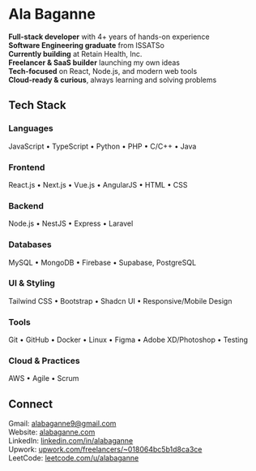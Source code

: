 # Ala Baganne

**Full-stack developer** with 4+ years of hands-on experience  
**Software Engineering graduate** from ISSATSo  
**Currently building** at Retain Health, Inc.  
**Freelancer & SaaS builder** launching my own ideas  
**Tech-focused** on React, Node.js, and modern web tools  
**Cloud-ready & curious**, always learning and solving problems  

## Tech Stack

### Languages  
JavaScript • TypeScript • Python • PHP • C/C++ • Java

### Frontend  
React.js • Next.js • Vue.js • AngularJS • HTML • CSS

### Backend  
Node.js • NestJS • Express • Laravel

### Databases
MySQL • MongoDB • Firebase • Supabase, PostgreSQL

### UI & Styling  
Tailwind CSS • Bootstrap • Shadcn UI • Responsive/Mobile Design  

### Tools  
Git • GitHub • Docker • Linux • Figma • Adobe XD/Photoshop • Testing  

### Cloud & Practices  
AWS • Agile • Scrum  

## Connect  
Gmail: [alabaganne9@gmail.com](mailto:alabaganne9@gmail.com)  
Website: [alabaganne.com](https://alabaganne.com)  
LinkedIn: [linkedin.com/in/alabaganne](https://www.linkedin.com/in/alabaganne/)  
Upwork: [upwork.com/freelancers/~018064bc5b1d8ca3ce](https://www.upwork.com/freelancers/~018064bc5b1d8ca3ce/)  
LeetCode: [leetcode.com/u/alabaganne](https://leetcode.com/u/alabaganne/)
